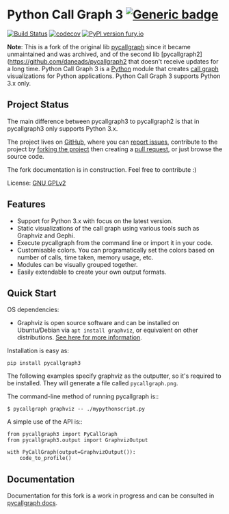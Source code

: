 # Python Call Graph 3 [![Generic badge](https://img.shields.io/badge/PayPal-Donante-red.svg)](https://www.paypal.com/cgi-bin/webscr?cmd=_s-xclick&hosted_button_id=2UGZHBYZV39XY&source=url)

[![Build Status](https://travis-ci.org/vmdesenvolvimento/pycallgraph3.svg?branch=master)](https://travis-ci.org/vmdesenvolvimento/pycallgraph3)
[![codecov](https://codecov.io/gh/vmdesenvolvimento/pycallgraph3/branch/master/graph/badge.svg)](https://codecov.io/gh/vmdesenvolvimento/pycallgraph3)
[![PyPI version fury.io](https://badge.fury.io/py/pycallgraph3.svg)](https://pypi.python.org/pypi/pycallgraph3/)


**Note**: This is a fork of the original lib [pycallgraph](https://github.com/gak/pycallgraph) since it became
unmaintained and was archived, and of the second lib [pycallgraph2](https://github.com/daneads/pycallgraph2 
that doesn't receive updates for a long time. Python Call Graph 3 is a [Python](http://www.python.org) module that
creates [call graph](http://en.wikipedia.org/wiki/Call_graph) visualizations for Python applications. Python
 Call Graph 3 supports Python 3.x only.
  
## Project Status

The main difference between pycallgraph3 to pycallgraph2 is that in pycallgraph3 only supports Python 3.x.

The project lives on [GitHub](https://github.com/vmdesenvolvimento/pycallgraph3), where you can 
[report issues](https://github.com/daneads/pycallgraph2/issues), contribute to the project by 
[forking the project](https://help.github.com/articles/fork-a-repo) then creating a 
[pull request](https://help.github.com/articles/using-pull-requests), or just browse the source code.

The fork documentation is in construction. Feel free to contribute :)

License: [GNU GPLv2](LICENSE)

## Features

* Support for Python 3.x with focus on the latest version.
* Static visualizations of the call graph using various tools such as Graphviz and Gephi.
* Execute pycallgraph from the command line or import it in your code.
* Customisable colors. You can programatically set the colors based on number of calls, time taken, memory usage, 
etc.
* Modules can be visually grouped together.
* Easily extendable to create your own output formats.

## Quick Start

OS dependencies:

* Graphviz is open source software and can be installed on Ubuntu/Debian via `apt install graphviz`, or equivalent 
on other distributions. [See here for more information](https://graphviz.org/download/).

Installation is easy as:

    pip install pycallgraph3

The following examples specify graphviz as the outputter, so it's required to be installed. They will generate a 
file called `pycallgraph.png`.

The command-line method of running pycallgraph is::

    $ pycallgraph graphviz -- ./mypythonscript.py

A simple use of the API is::

    from pycallgraph3 import PyCallGraph
    from pycallgraph3.output import GraphvizOutput

    with PyCallGraph(output=GraphvizOutput()):
        code_to_profile()

## Documentation

Documentation for this fork is a work in progress and can be consulted in 
[pycallgraph docs](https://pycallgraph.com.br).
